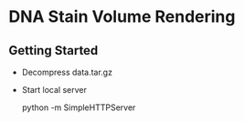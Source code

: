 
# DNA Stain Volume Rendering

## Getting Started

* Decompress data.tar.gz
* Start local server

    python -m SimpleHTTPServer


